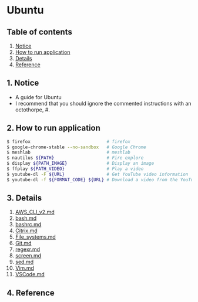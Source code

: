 # Ubuntu


## Table of contents
1. [Notice](#notice)
2. [How to run application](#run_application)
3. [Details](#details)
4. [Reference](#ref)


## 1. Notice <a name="notice"></a>
- A guide for Ubuntu
- I recommend that you should ignore the commented instructions with an octothorpe, #.


## 2. How to run application <a name="run_application"></a>
```bash
$ firefox                             # firefox
$ google-chrome-stable --no-sandbox   # Google Chrome
$ meshlab                             # meshlab
$ nautilus ${PATH}                    # Fire explore
$ display ${PATH_IMAGE}               # Display an image
$ ffplay ${PATH_VIDEO}                # Play a video
$ youtube-dl -F ${URL}                # Get YouTube video information 
$ youtube-dl -f ${FORMAT_CODE} ${URL} # Download a video from the YouTube
```


## 3. Details <a name="details"></a>
1. [AWS_CLI_v2.md](_Ubuntu/AWS_CLI_v2.md)
2. [bash.md](_Ubuntu/bash.md)
3. [bashrc.md](_Ubuntu/bashrc.md)
4. [Citrix.md](_Ubuntu/Citrix.md)
5. [File_systems.md](_Ubuntu/File_systems.md)
6. [Git.md](_Ubuntu/Git.md)
7. [regexr.md](_Ubuntu/regexr.md)
8. [screen.md](_Ubuntu/screen.md)
9. [sed.md](_Ubuntu/sed.md)
10. [Vim.md](_Ubuntu/Vim.md)
11. [VSCode.md](_Ubuntu/VSCode.md)


## 4. Reference <a name="ref"></a>

